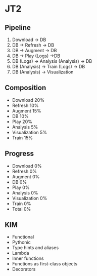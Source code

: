 # JT2

## Pipeline
1. Download -> DB
2. DB -> Refresh -> DB
3. DB -> Augment -> DB
4. DB -> Play (Logs) ->DB
5. DB (Logs) -> Analysis (Analysis) -> DB
6. DB (Analysis) -> Train (Logs) -> DB
7. DB (Analysis) -> Visualization


## Composition
* Download	20%
* Refresh	10%
* Augment	15%
* DB 		10%
* Play		20%
* Analysis 	5%
* Visualization 5%
* Train		15%

## Progress
* Download	0%
* Refresh	0%
* Augment	0%
* DB 		0%
* Play		0%
* Analysis 	0%
* Visualization 0%
* Train		0%
* Total		0%


## KIM
* Functional
* Pythonic
* Type hints and aliases
* Lambda
* Inner functions
* Functions as first-class objects
* Decorators
